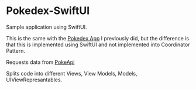 # Pokedex-SwiftUI

Sample application using SwiftUI.

This is the same with the [Pokedex App](https://github.com/rynssnjn/Pokedex) I previously did, but the difference is that this is implemented using SwiftUI and not implemented into Coordinator Pattern.

Requests data from [PokeApi](https://pokeapi.co)

Splits code into different Views, View Models, Models, UIViewRepresantables.

